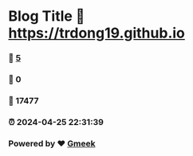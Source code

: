 # Blog Title :link: https://trdong19.github.io 
### :page_facing_up: [5](https://trdong19.github.io/tag.html) 
### :speech_balloon: 0 
### :hibiscus: 17477 
### :alarm_clock: 2024-04-25 22:31:39 
### Powered by :heart: [Gmeek](https://github.com/Meekdai/Gmeek)
